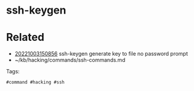 # ssh-keygen

# Related

- [20221003150856](/zet/20221003150856/README.md) ssh-keygen generate key to file no password prompt
- ~/kb/hacking/commands/ssh-commands.md

Tags:

    #command #hacking #ssh 
